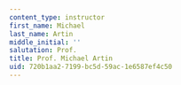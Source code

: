 ```yaml
---
content_type: instructor
first_name: Michael
last_name: Artin
middle_initial: ''
salutation: Prof.
title: Prof. Michael Artin
uid: 720b1aa2-7199-bc5d-59ac-1e6587ef4c50
---
```

